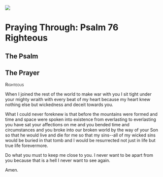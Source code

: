 <img class="intro-left" style="margin-top:10px" src="/images/art-paris-psalter.jpg">

# Praying Through: Psalm 76 Righteous

<p style="clear:both;">

## The Psalm

## The Prayer

<div style="font-variant: small-caps;">
Righteous
</div>


When I joined the rest of the world
  to make war with you
  I sit tight
  under your mighty wraith
  with every beat of my heart
  because my heart knew nothing else
  but wickedness and deceit towards you.

What I could never foreknew
  is that before the mountains were formed
  and time and space were spoken into existence
  from everlasting to everlasting
  you have sat your affections on me
  and you bended time and circumstances
  and you broke into our broken world
  by the way of your Son
  so that he would live and die for me
  so that my sins--all of my wicked sins
  would be buried in that tomb
  and I would be resurrected
  not just in life
  but true life
  forevermore.

Do what you must
  to keep me close to you.
  I never want to be apart from you
  because that is a hell
  I never want to see again.

Amen.

